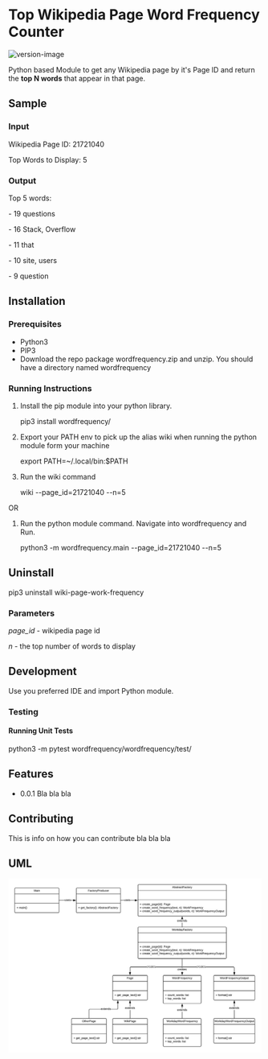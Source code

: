 # Top Wikipedia Page Word Frequency Counter

![version-image][version-image]

Python based Module to get any Wikipedia page by it's Page ID and return the **top N words** that appear in that page.

## Sample

### Input

Wikipedia Page ID: 21721040

Top Words to Display: 5

### Output

Top 5 words:

\- 19 questions

\- 16 Stack, Overflow

\- 11 that

\- 10 site, users

\- 9 question


## Installation

### Prerequisites
* Python3
* PIP3
* Download the repo package wordfrequency.zip and unzip. You should have a directory named wordfrequency

### Running Instructions

1. Install the pip module into your python library.

   pip3 install wordfrequency/

2. Export your PATH env to pick up the alias wiki when running the python module form your machine

   export PATH=~/.local/bin:$PATH

3. Run the wiki command

   wiki --page_id=21721040 --n=5

OR

1. Run the python module command. Navigate into wordfrequency and Run.

   python3 -m wordfrequency.main --page_id=21721040 --n=5

## Uninstall

pip3 uninstall wiki-page-work-frequency

### Parameters
*page_id* - wikipedia page id

*n* - the top number of words to display

## Development

Use you preferred IDE and import Python module.

### Testing

#### Running Unit Tests
python3 -m pytest wordfrequency/wordfrequency/test/

## Features
* 0.0.1 Bla bla bla

## Contributing
This is info on how you can contribute bla bla bla

## UML
![uml-image][uml-image]

[version-image]: https://img.shields.io/badge/version-0.0.1-green.svg?style=plastic
[uml-image]: UML.jpeg
